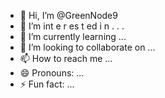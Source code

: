 - 👋 Hi, I’m @GreenNode9
-  👀 I’m  int e     r      es  t ed i n      .       . .       
- 🌱 I’m currently learning  ...                     
- 💞️ I’m looking to collaborate on ...          
- 📫 How to reach me ...  
- 😄 Pronouns: ...
- ⚡ Fun fact: ... 

<!---
GreenNode9/GreenNode9 is a ✨ special ✨ repository because its `README.md` (this file) appears on your GitHub profile.
You can click the Preview link to take a look at your changes.
--->
